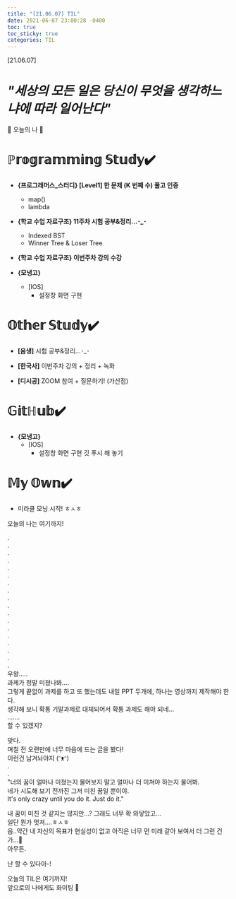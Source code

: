 ```yaml
---
title: "[21.06.07] TIL"
date: 2021-06-07 23:00:28 -0400
toc: true
toc_sticky: true
categories: TIL
---
```



[21.06.07]

# *"세상의 모든 일은 당신이 무엇을 생각하느냐에 따라 일어난다"*

🙌 오늘의 나 🙌

# ℙ𝕣𝕠𝕘𝕣𝕒𝕞𝕞𝕚𝕟𝕘 𝕊𝕥𝕦𝕕𝕪✔️   

- **{프로그래머스_스터디} [Level1] 한 문제 (K 번째 수) 풀고 인증**
    * map()
    * lambda
 
- **{학교 수업 자료구조} 11주차 시험 공부&정리...･_･**
    * Indexed BST
    * Winner Tree & Loser Tree


- **{학교 수업 자료구조} 이번주차 강의 수강**
 
- **{모냉고}** 
     * [IOS]  
         *  설정창 화면 구현

# 𝕆𝕥𝕙𝕖𝕣 𝕊𝕥𝕦𝕕𝕪✔️

- **[음생]** 시험 공부&정리...･_･

- **[한국사]** 이번주차 강의 + 정리 + 녹화

- **[디시공]** ZOOM 참여 + 질문하기! (가산점)


# 𝔾𝕚𝕥ℍ𝕦𝕓✔️

- **{모냉고}**
     * [IOS]  
         *  설정창 화면 구현 깃 푸시 해 놓기


# 𝕄𝕪 𝕆𝕨𝕟✔️
- 미라클 모닝 시작! ㅎㅅㅎ




오늘의 나는 여기까지! 
    
.     
.      
.      
.    
.     
.      
.       
.        
.      
.      
.       
.      
.      
.      
.      
.      
.      
.    
우왕.....       
과제가 정말 미쳤나봐....      
그렇게 끝없이 과제를 하고 또 했는데도 내일 PPT 두개에, 하나는 영상까지 제작해야 한다.    
생각해 보니 확통 기말과제로 대체되어서 확통 과제도 해야 되네...     
.......     
할 수 있겠지?       

맞다.        
며칠 전 오랜만에 너무 마음에 드는 글을 봤다!      
이런건 남겨놔야지 (ᵔᴥᵔ)    
.    
.   
"너의 꿈이 얼마나 미쳤는지 물어보지 말고 얼마나 더 미쳐야 하는지 물어봐.     
네가 시도해 보기 전까진 그저 미친 꿈일 뿐이야.   
It's only crazy until you do it. Just do it."                        

내 꿈이 미친 것 같지는 않지만...? 그래도 너무 확 와닿았고...    
일단 뭔가 멋져....ㅎㅅㅎ      
음..약간 내 자신의 목표가 현실성이 없고 아직은 너무 먼 미래 같아 보여서 더 그런 건가...🤔   
아무튼.    

난 할 수 있다아-!   
 
     
오늘의 TIL은 여기까지!       
앞으로의 나에게도 화이팅 🌸            
